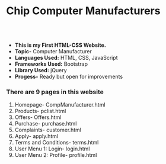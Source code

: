 <h1>Chip Computer Manufacturers</h1>
<br><br>
<ul>
  <li><b>This is my First HTML-CSS Website.</b></li>
  <li><b>Topic-</b> Computer Manufacturer</li>
  <li><b>Languages Used:</b> HTML, CSS, JavaScript</li>
  <li><b>Frameworks Used:</b> Bootstrap</li>
  <li><b>Library Used:</b> jQuery</li>
  <li><b>Progess-</b> Ready but open for improvements</li>
</ul>
<h3>There are 9 pages in this website</h3>
<ol>
  <li>Homepage- CompManufacturer.html</li>
  <li>Products- pclist.html</li>
  <li>Offers- Offers.html</li>
  <li>Purchase- purchase.html</li>
  <li>Complaints- customer.html</li>
  <li>Apply- apply.html</li>
  <li>Terms and Conditions- terms.html</li>
  <li>User Menu 1: Login- login.html</li>
  <li>User Menu 2: Profile- profile.html</li>
</ol>
